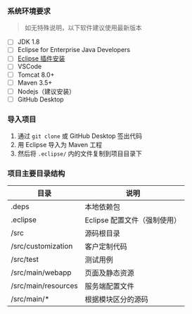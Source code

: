 ### 系统环境要求

> 如无特殊说明，以下软件建议使用最新版本

- [ ] JDK 1.8
- [ ] Eclipse for Enterprise Java Developers
- [ ] [Eclipse 插件安装](https://github.com/orgs/WiseCRM/teams/wisecrm/discussions/3)
- [ ] VSCode
- [ ] Tomcat 8.0+
- [ ] Maven 3.5+
- [ ] Nodejs（建议安装）
- [ ] GitHub Desktop

### 导入项目

1. 通过 `git clone` 或 GitHub Desktop 签出代码
2. 用 Eclipse 导入为 Maven 工程
3. 然后将 `.eclipse/` 内的文件复制到项目目录下

### 项目主要目录结构

| 目录 | 说明 |
| --- | --- |
| .deps | 本地依赖包 |
| .eclipse | Eclipse 配置文件（强制使用） |
| /src | 源码根目录 |
| /src/customization | 客户定制代码 |
| /src/test | 测试用例 |
| /src/main/webapp | 页面及静态资源 |
| /src/main/resources | 服务端配置文件 |
| /src/main/* | 根据模块区分的源码 |

